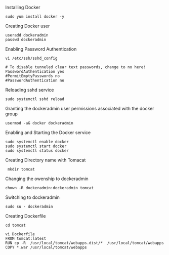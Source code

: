 Installing Docker
```
sudo yum install docker -y
```
Creating Docker user
```
useradd dockeradmin
passwd dockeradmin
```
Enabling Password Authentication
```
vi /etc/ssh/sshd_config

# To disable tunneled clear text passwords, change to no here!
PasswordAuthentication yes
#PermitEmptyPasswords no
#PasswordAuthentication no
```
Reloading sshd service
```
sudo systemctl sshd reload
```
Granting the dockeradmin user permissions associated with the docker group
```
usermod -aG docker dockeradmin
```
Enabling and Starting the Docker service
```
sudo systemctl enable docker
sudo systemctl start docker
sudo systemctl status docker
```
Creating Directory name with Tomacat
```
 mkdir tomcat
```
Changing the owenship to dockeradmin
```
chown -R dockeradmin:dockeradmin tomcat
```
Switching to dockeradmin
```
sudo su - dockeradmin
```
Creating Dockerfile
```
cd tomcat

vi Dockerfile 
FROM tomcat:latest
RUN cp -R  /usr/local/tomcat/webapps.dist/*  /usr/local/tomcat/webapps
COPY *.war /usr/local/tomcat/webapps
```
